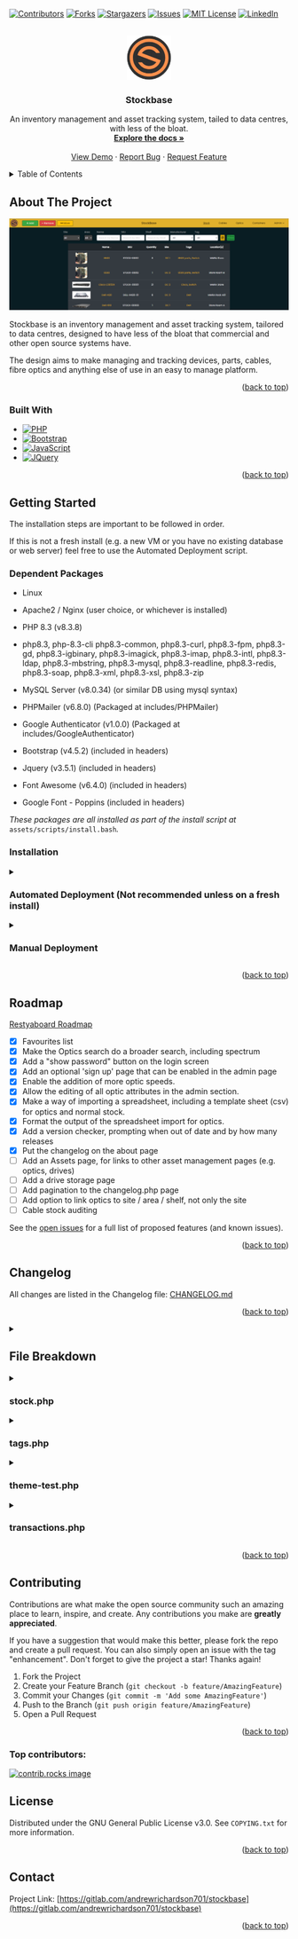 <a id="readme-top"></a>

[![Contributors][contributors-shield]][contributors-url]
[![Forks][forks-shield]][forks-url]
[![Stargazers][stars-shield]][stars-url]
[![Issues][issues-shield]][issues-url]
[![MIT License][license-shield]][license-url]
[![LinkedIn][linkedin-shield]][linkedin-url]


<!-- PROJECT LOGO -->
<br />
<div align="center">
  <a href="https://gitlab.com/andrewrichardson701/stockbase">
    <img src="assets/img/config/default/default-logo.png" alt="Logo" width="80" height="80">
  </a>

<h3 align="center">Stockbase</h3>

  <p align="center">
    An inventory management and asset tracking system, tailed to data centres, with less of the bloat.
    <br />
    <a href="https://gitlab.com/andrewrichardson701/stockbase"><strong>Explore the docs »</strong></a>
    <br />
    <br />
    <a href="https://stockbase-demo.ajrich.co.uk">View Demo</a>
    ·
    <a href="https://gitlab.com/andrewrichardson701/stockbase/issues/new?labels=bug&template=bug-report---.md">Report Bug</a>
    ·
    <a href="https://gitlab.com/andrewrichardson701/stockbase/issues/new?labels=enhancement&template=feature-request---.md">Request Feature</a>
  </p>
</div>



<!-- TABLE OF CONTENTS -->
<details>
  <summary>Table of Contents</summary>
  <ol>
    <li>
      <a href="#about-the-project">About The Project</a>
      <ul>
        <li><a href="#built-with">Built With</a></li>
      </ul>
    </li>
    <li>
      <a href="#getting-started">Getting Started</a>
      <ul>
        <li><a href="#installation">Installation</a></li>
      </ul>
    </li>
    <li><a href="#roadmap">Roadmap</a></li>
    <li><a href="#changelog">Changelog</a></li>
    <li><a href="#file-breakdown">File Breakdown</a></li>
    <li><a href="#contributing">Contributing</a></li>
    <li><a href="#license">License</a></li>
    <li><a href="#contact">Contact</a></li>
  </ol>
</details>



<!-- ABOUT THE PROJECT -->
## About The Project

[![Product Name Screen Shot][product-screenshot]](https://stockbase-demo.ajrich.co.uk)

Stockbase is an inventory management and asset tracking system, tailored to data centres, designed to have less of the bloat that commercial and other open source systems have.

The design aims to make managing and tracking devices, parts, cables, fibre optics and anything else of use in an easy to manage platform.

<p align="right">(<a href="#readme-top">back to top</a>)</p>

### Built With
* [![PHP][PHP.net]][PHP-url]
* [![Bootstrap][Bootstrap.com]][Bootstrap-url]
 * [![JavaScript][JavaScript.com]][JavaScript-url]
* [![JQuery][JQuery.com]][JQuery-url]

<p align="right">(<a href="#readme-top">back to top</a>)</p>



<!-- GETTING STARTED -->
## Getting Started

The installation steps are important to be followed in order.

If this is not a fresh install (e.g. a new VM or you have no existing database or web server) feel free to use the Automated Deployment script.

### Dependent Packages

- Linux

- Apache2 / Nginx (user choice, or whichever is installed)

- PHP 8.3 (v8.3.8)

- php8.3, php-8.3-cli php8.3-common, php8.3-curl, php8.3-fpm, php8.3-gd, php8.3-igbinary, php8.3-imagick, php8.3-imap, php8.3-intl, php8.3-ldap, php8.3-mbstring, php8.3-mysql, php8.3-readline, php8.3-redis, php8.3-soap, php8.3-xml, php8.3-xsl, php8.3-zip

- MySQL Server (v8.0.34) (or similar DB using mysql syntax)

- PHPMailer (v6.8.0) (Packaged at includes/PHPMailer)

- Google Authenticator (v1.0.0) (Packaged at includes/GoogleAuthenticator)

- Bootstrap (v4.5.2) (included in headers)

- Jquery (v3.5.1) (included in headers)

- Font Awesome (v6.4.0) (included in headers)

- Google Font - Poppins (included in headers)

  

*These packages are all installed as part of the install script at*  `assets/scripts/install.bash`*.*


### Installation


<details>

<summary><h3>Automated Deployment (Not recommended unless on a fresh install)</h3></summary>

  

For automated deployment, run the below command to clone the repository and run the install script:

  

`git clone https://gitlab.com/andrewrichardson701/stockbase.git && /bin/bash stockbase/assets/scripts/install.bash`

  

This will run the setup for the system and provide a username and password to login with.

  

Login to your site to continue with any further setup

  

</details>

<details>

<summary><h3>Manual Deployment</h3></summary>

For manual deployment, it requires all packages to be installed manually and the database to be configured and setup correctly.

  

Clone the repo first, and the follow the below steps.

`git clone https://gitlab.com/andrewrichardson701/stockbase.git`

  

1. Update your packages and install them if you are confident they are okay to be updated

  

`sudo apt update`

  

`sudo apt upgrade`

  

2. Install PHP 8.3 and all dependencies required

  

a. Install the PHP repository

  

```

sudo apt install lsb-release ca-certificates apt-transport-https software-properties-common -y

sudo add-apt-repository ppa:ondrej/php

sudo add-apt-repository ppa:ondrej/nginx-mainline

sudo add-apt-repository ppa:ondrej/apache2

sudo apt update

```

  

b. Install the package and dependencies

```

sudo apt install -y php8.3 php8.3-cli php8.3-common php8.3-curl php8.3-fpm php8.3-gd php8.3-igbinary php8.3-imagick php8.3-imap php8.3-intl php8.3-ldap php8.3-mbstring php8.3-mysql php8.3-readline php8.3-redis php8.3-soap php8.3-xml php8.3-xsl php8.3-zip

```

  

3. Install MySQL Server and run first setup

  

*Confirm whether or not a MySQL database is installed first, for example MariaDB. If MariaDB is installed, it WILL stop the MariaDB service to break.*

*Run: 'mysql -u root -p' to confirm if there are any mysql databases installed. If it lets you login with a password, there is one already. Skip this step if it exists.*

  

```

sudo apt install mysql-server

  

sudo mysql_secure_installation

```

*Make sure to set a root password and not leave it blank.*

  

4. Install your preferred web server (apache2 and nginx are both supported here, but this can be adapted)

  

```

sudo apt install apache2

```

or

```

sudo apt install nginx

```

  

5. Setup Database

  

- Confirm there is no database named 'stockbase'

  

```

mysql -u root -p

  

USE stockbase;

quit;

```

  

If mysql throws an error, the database doesn’t exist. This is what we want.

If it does exist, it will be overwritten.

- Run the MySQL DB setup

*we will navigate to the downloaded git repo*

  

```

cd stockbase

  

mysql -u root -p < assets/sql/db_setup.sql

```

  

- Run the extras script to fill in the required tables with the information they need.

  

*This script creates the required fields for the config and config_default tables, also setting the auto-increment values*

  

```

mysql -u root -p < assets/sql/db_extras.sql

```

- Create a user for the database to verify against

  

We will first check if a user exists under the name 'stockbaseuser'.

  

```

mysql -u root -p

SELECT User, Host FROM mysql.user WHERE User='stockbaseuser' AND Host='localhost';

```

  

If no rows are returned, we will add a new user.

If there are rows, we will either need to know the current password, or drop the user.

  

Select the relevant option:

  

<details>

<summary><h5>No user found, create new</h5></summary>

  

- Create the new user, replacing `[SECRET PASSWORD]` with your password

  

```

CREATE USER 'stockbaseuser'@'localhost' IDENTIFIED BY '[SECRET PASSWORD]';

GRANT ALL PRIVILEGES ON stockbase.* TO 'stockbaseuser'@'localhost';

FLUSH PRIVILEGES;

quit;

```

  

</details>

  

<details>

<summary><h5>User exists and password known</h5></summary>

  

- Grant the user permissions.

  

```

GRANT ALL PRIVILEGES ON stockbase.* TO 'stockbaseuser'@'localhost';

FLUSH PRIVILEGES;

quit;

```

  

</details>

  

<details>

<summary><h5>User exists and needs to be dropped</h5></summary>

  

- Drop the user

  

```

DROP USER 'stockbaseuser'@'localhost';

FLUSH PRIVILEGES;

quit;

```

  

- Create the new user, replacing `[SECRET PASSWORD]` with your password

  

```

CREATE USER 'stockbaseuser'@'localhost' IDENTIFIED BY '[SECRET PASSWORD]';

GRANT ALL PRIVILEGES ON stockbase.* TO 'stockbaseuser'@'localhost';

FLUSH PRIVILEGES;

quit;

```

  

</details>

  

- Confirm you can login and access the database

  

```

mysql -u stockbaseuser -p

USE stockbase;

SELECT * FROM config_default;

```

  

If you get data returned from this and no errors it all worked as expected.

- Update the database connection php file with your new credentials

  

Edit `includes/dbh.inc.php` and change the below to your new info:

  

```

$dBUsername = 'admin';

$dBPassword = 'admin';

```

  

e.g.

  

```

$dBUsername = 'stockbaseuser';

$dBPassword = 'SecretSpecialPassword';

```

  

- Create and update the root user password for your initial user

Select a password for your initial root user.

This will be prompted to be changed once you first log in.

  

Generate your hashed password with the below, replacing `[SECRET PASSWORD]` with your password:

  

```

php -r "echo password_hash('[SECRET PASSWORD]', PASSWORD_DEFAULT); echo\"\n\";"

```

  

Run the below to add your first user, replacing `[PASSWORD HASH]` with your hashed password from above:

  

```

mysql -u stockbaseuser -p

  

INSERT INTO stockbase.users (id, username, first_name, last_name, email, auth, role_id, enabled, password_expired, password)

VALUES (1, 'root', 'root', 'root', 'root@$hostname', 'local', 0, 1, 1, '[PASSWORD HASH]]');

UPDATE stockbase.users SET id=0 where id=1;

ALTER TABLE stockbase.users AUTO_INCREMENT = 1;

```

  

6. Decide on your web URL

  

We need a base URL for the site to be located at (e.g. stockbase.domain.com)

  

Update the config with this url, replacing `[WEB DOMAIN]` with your domain name/url:

  

```

mysql -u stockbaseuser -p

  

UPDATE config SET base_url='[WEB DOMAIN]' WHERE id=1;

quit;

```

  

7. Move your files to your web server/desired location

  

*Make sure you are already in the downloaded repo folder*

  

Replace `new/folder/location/` to the folder you want your server hosted from (e.g. /var/www/html/stockbase/) including the trailing /

  

```

sudo cp -a . /new/folder/location/

```

  

Set the permissions for your new folder location

  

```

sudo chown -R www-data:www-data /new/folder/location/

sudo chmod go-rwx /new/folder/location/

```

  

8. Web config setup

  

We first need to decide whether we will use SSL for this.

  

<details>

<summary><h5>No SSL</h5></summary>

Make a note of your file locations

  

<details>

<summary>Apache</summary>

- Run the below to create the config, replacing `[DOMAIN NAME]` and `[LOCATION]` with your domain name and folder location

  

```

web_domain='[DOMAIN NAME]'

folder_name='[LOCATION]'

  

cat > /etc/apache2/sites-available/$web_domain.conf <<EOL

<VirtualHost *:80>

ServerName $web_domain

DocumentRoot $folder_name

  

<Directory $folder_name>

Options Indexes FollowSymLinks MultiViews

AllowOverride All

Require all granted

</Directory>

</VirtualHost>

EOL

```

- Enable the site

  

```

sudo a2ensite $web_domain.conf

sudo systemctl reload apache2

```

  

</details>

  

<details>

<summary>Nginx</summary>

- Run the below to create the config, replacing `[DOMAIN NAME]` and `[LOCATION]` with your domain name and folder location

  

```

cat > /etc/nginx/sites-available/$web_domain <<EOL

server {

listen 80;

server_name $web_domain;

  

root $folder_name;

index index.php index.html;

  

location / {

try_files \$uri \$uri/ /index.php?\$query_string;

}

  

location ~ \.php$ {

include fastcgi_params;

fastcgi_pass unix:/var/run/php/php8.3-fpm.sock;

fastcgi_index index.php;

fastcgi_param SCRIPT_FILENAME $document_root\$fastcgi_script_name;

}

}

EOL

```

  

- Enable the site

  

```

sudo ln -s /etc/nginx/sites-available/$web_domain /etc/nginx/sites-enabled/

sudo systemctl reload nginx

```

</details>

  

</details>

  

<details>

<summary><h5>Using SSL</h5></summary>

<em>This assumes you have an SSL certificate and will not cover Lets Encrypt but it can be used for your cert if needed.</em>

  

Make a note of your SSL key and certificate file locations

  

<details>

<summary>Apache</summary>

- Run the below, replacing `[DOMAIN NAME]`, `[LOCATION]`, `[SSL KEY]` and `[SSL CERT]` with your domain name, folder location, ssl key location and ssl cert location.

  

```

web_domain='[DOMAIN NAME]'

folder_name='[LOCATION]'

ssl_certificate='[SSL CERT]'

ssl_key='[SSL KEY]'

  

cat > /etc/apache2/sites-available/$web_domain.conf <<EOL

<VirtualHost *:80>

ServerName $web_domain

DocumentRoot $folder_name

  

<Directory $folder_name>

Options Indexes FollowSymLinks MultiViews

AllowOverride All

Require all granted

</Directory>

  

Redirect permanent / https://$web_domain/

</VirtualHost>

  

<VirtualHost *:443>

ServerName $web_domain

DocumentRoot $folder_name

  

<Directory $folder_name>

Options Indexes FollowSymLinks MultiViews

AllowOverride All

Require all granted

</Directory>

  

SSLEngine on

SSLCertificateFile $ssl_certificate

SSLCertificateKeyFile $ssl_key

  

Redirect permanent / https://$web_domain/

</VirtualHost>

EOL

```

  

- Enable to appropriate modules and enable the site

  

```

sudo enable_ssl_apache

sudo a2enmod ssl

sudo a2enmod rewrite

sudo systemctl restart apache2

sudo a2ensite $web_domain.conf

sudo systemctl reload apache2

```

  

</details>

  

<details>

<summary>Nginx</summary>

- Run the below, replacing `[DOMAIN NAME]`, `[LOCATION]`, `[SSL KEY]` and `[SSL CERT]` with your domain name, folder location, ssl key location and ssl cert location.

  

```

web_domain='[DOMAIN NAME]'

folder_name='[LOCATION]'

ssl_certificate='[SSL CERT]'

ssl_key='[SSL KEY]'

  

cat > /etc/nginx/sites-available/$web_domain <<EOL

server {

listen 80;

server_name $web_domain;

  

root $folder_name;

index index.php index.html;

  

location / {

try_files \$uri \$uri/ /index.php?\$query_string;

}

  

location ~ \.php$ {

include fastcgi_params;

fastcgi_pass unix:/var/run/php/php8.3-fpm.sock;

fastcgi_index index.php;

fastcgi_param SCRIPT_FILENAME $document_root\$fastcgi_script_name;

}

  

return 301 https://$web_domain\$request_uri;

}

  

server {

listen 443 ssl;

server_name $web_domain;

  

root $folder_name;

index index.php index.html;

  

ssl_certificate $ssl_certificate;

ssl_certificate_key $ssl_key;

  

add_header X-Frame-Options "SAMEORIGIN";

add_header X-Content-Type-Options "nosniff";

  

charset utf-8;

  

location / {

try_files \$uri \$uri/ /index.php?\$query_string;

}

  

location = /favicon.ico { access_log off; log_not_found off; }

location = /robots.txt { access_log off; log_not_found off; }

  

error_page 404 /index.php;

  

location ~ \.php$ {

fastcgi_pass unix:/var/run/php/php8.3-fpm.sock;

fastcgi_param SCRIPT_FILENAME \$realpath_root\$fastcgi_script_name;

include fastcgi_params;

fastcgi_read_timeout 300s;

proxy_read_timeout 600s;

fastcgi_buffers 16 16k;

fastcgi_buffer_size 32k;

}

}

EOL

```

  

- Add a symlink for this file

  

```

sudo enable_ssl_nginx

sudo ln -s /etc/nginx/sites-available/$web_domain /etc/nginx/sites-enabled/

sudo systemctl reload nginx

```

  

</details>

</details>

  

9. Login to your site to continue with any further setup

Login to your newly setup site by connecting to the domain name in your browser

  

e.g. https://stockbase.domain.local/

  

You will need to select "local" as your login type if the local toggle is shown on the login page

LDAP will be enabled by default with a config in place, which will not work on your system.

  

Login with the username 'root' and password created in step 5 (NOT the hashed password).

  

You will be prompted to make your first Site / Area / Shelf for the system, so please add one. (these can be changed later)

  

Head to the 'Admin' page from the navigation bar and configure your setup.

  

</details>

<p align="right">(<a href="#readme-top">back to top</a>)</p>

<!-- ROADMAP -->
## Roadmap

[Restyaboard Roadmap](https://todo.ajrich.co.uk)

- [x] Favourites list
- [x] Make the Optics search do a broader search, including spectrum
- [x] Add a "show password" button on the login screen
- [x] Add an optional 'sign up' page that can be enabled in the admin page
- [x] Enable the addition of more optic speeds.
- [x] Allow the editing of all optic attributes in the admin section.
- [x] Make a way of importing a spreadsheet, including a template sheet (csv) for optics and normal stock.
- [x] Format the output of the spreadsheet import for optics.
- [x] Add a version checker, prompting when out of date and by how many releases
- [x] Put the changelog on the about page
- [ ] Add an Assets page, for links to other asset management pages (e.g. optics, drives)
- [ ] Add a drive storage page
- [ ] Add pagination to the changelog.php page
- [ ] Add option to link optics to site / area / shelf, not only the site
- [ ] Cable stock auditing

See the [open issues](https://gitlab.com/andrewrichardson701/stockbase/issues) for a full list of proposed features (and known issues).

<p align="right">(<a href="#readme-top">back to top</a>)</p>

<!-- Changelog -->
## Changelog

All changes are listed in the Changelog file: [CHANGELOG.md](CHANGELOG.md)

<p align="right">(<a href="#readme-top">back to top</a>)</p>

<details>
<summary><h2>File Breakdown</h2></summary>

<details>

<summary><h3>assets/</h3></summary>

  

<details>

<summary><h3>css/</h3></summary>

  

<details>

<summary><h3>4.5.2-bootstrap.min.css</h3></summary>

  

- Bootstrap 4.5.2 css file

  

</details>

<details>

<summary><h3>carousel.css</h3></summary>

  

- Carousel css for the image carousel on stock page

  

</details>

<details>

<summary><h3>inv.css</h3></summary>

  

- Stock system specific css file.

  

</details>

<details>

<summary><h3>main.css</h3></summary>

  

- Main css file for the system, with the building blocks.

  

</details>

<details>

<summary><h3>theme-*.css</h3></summary>

  

- Theme files for the stock system to overwrite the default css.

  

</details>

  

</details>

<details>

<summary><h3>img/</h3></summary>

  

<details>

<summary><h3>config/</h3></summary>

  

- Any config images e.g. favicon/logo.

  

<details>

<summary><h3>default/</h3></summary>

  

<details>

<summary><h3>default-favicon.png</h3></summary>

  

- Default favicon.

  

</details>

<details>

<summary><h3>default-logo.png</h3></summary>

  

- Default logo.

  

</details>

  

</details>

  

</details>

<details>

<summary><h3>stock/</h3></summary>

  

- Stock image files, named based on the stock id and time/date of upload.

- There are some default images here too for cables.

  

</details>

<details>

<summary><h3>db relationships.png</h3></summary>

  

- Visual view of the database relationships.

  

</details>

</details>

<details>

<summary><h3>js/</h3></summary>

  

<details>

<summary><h3>admin.js</h3></summary>

  

- Specific JS for the admin.php page.

  

</details>

<details>

<summary><h3>audit.js</h3></summary>

  

- Specific JS for the audit.php page.

  

</details>

<details>

<summary><h3>cablestock.js</h3></summary>

  

- Specific JS for the cablestock.php page.

  

</details>

<details>

<summary><h3>carousel.js</h3></summary>

  

- Carousel specific js for images on stock page.

  

</details>

<details>

<summary><h3>changelog.js</h3></summary>

  

- Specific JS for the changelog.php page.

  

</details>

<details>

<summary><h3>credentials.js</h3></summary>

  

- JS for password manipulation

  

</details>

<details>

<summary><h3>favourites.js</h3></summary>

  

- Specific JS for the favourites.php page and stock.php favourite button.

  

</details>

<details>

<summary><h3>foot.js</h3></summary>

  

- Specific JS for the foot.php page.

  

</details>

<details>

<summary><h3>head.js</h3></summary>

  

- Specific JS for the head.php page.

  

</details>

<details>

<summary><h3>index.js</h3></summary>

  

- Specific JS for the index.php page.

  

</details>

<details>

<summary><h3>login.js</h3></summary>

  

- JS for the login page to do the 2FA and login without page navigation.

  

</details>

<details>

<summary><h3>nav.js</h3></summary>

  

- Specific JS for the nav.php page.

  

</details>

<details>

<summary><h3>optics.js</h3></summary>

  

- Specific JS for the optics.php page.

  

</details>

<details>

<summary><h3>profile.js</h3></summary>

  

- Specific JS for the profile.php page.

  

</details>

<details>

<summary><h3>signup.js</h3></summary>

  

- JS for signing up a new user. This is mostly empty.

  

</details>

<details>

<summary><h3>stock.js</h3></summary>

  

- Specific JS for the stock.php page.

  

</details>

<details>

<summary><h3>tags.js</h3></summary>

  

- Specific JS for the tags.php page.

  

</details>

<details>

<summary><h3>theme-test.js</h3></summary>

  

- Specific JS for the theme-test.php page.

  

</details>

  

</details>

<details>

<summary><h3>scripts/</h3></summary>

  

<details>

<summary><h3>install.bash</h3></summary>

  

- Install script to run through all of the install steps

  

</details>

<details>

<summary><h3>mysql-update-adjustment.bash</h3></summary>

  

- Update the mysql schema when running the update script.

  

</details>

<details>

<summary><h3>update.bash</h3></summary>

  

- Used for updating the system.

  

</details>

  

</details>

<details>

<summary><h3>sql/</h3></summary>

  

<details>

<summary><h3>db_extras.sql</h3></summary>

  

- Extra sql bits used after the db_setup.sql to setup the initial required information

  

</details>

<details>

<summary><h3>db_setup.sql</h3></summary>

  

- Database setup to create the tables.

  

</details>

<details>

<summary><h3>Stock.accdb</h3></summary>

  

- Microsoft Access file for the stockbase SQL schema and relationships.

  

</details>

  

</details>

  

</details>

<details>

<summary><h3>includes/</h3></summary>

  

<details>

<summary><h3>GoogleAuthenticator/</h3></summary>

  

- Google Authenticator package for 2FA

  

</details>

<details>

<summary><h3>PHPMailer/</h3></summary>

  

- PHPMailer package for SMTP setup.

  

</details>

<details>

<summary><h3>.errorlog_report.php</h3></summary>

  

- Send the error log to the specified email address.

- Add cronjob entry for this e.g. "55 23 * * * /usr/bin/php /var/www/stockbase/includes/.errorlog_report.php"

  

</details>

<details>

<summary><h3>2fa.inc.php</h3></summary>

  

- Creates the 2FA code and authenticates the 2FA code.

- Saves the secret to the database.

  

</details>

<details>

<summary><h3>addlocaluser.inc.php</h3></summary>

  

- Backend for the addlocaluser.php page

- Used to add local user information to the user table for login.

  

</details>

<details>

<summary><h3>admin.inc.php</h3></summary>

  

- Backend for the admin.php page and a few others with similar functions

- TBC

  

</details>

<details>

<summary><h3>audit.inc.php</h3></summary>

  

- Backend for the audit.php page

- Used to store the audit information to the database.

  

</details>

<details>

<summary><h3>cablestock.inc.php</h3></summary>

  

- Backend for the cablestock.php page

- Used for database manipulation for all cablestock changes

  

</details>

<details>

<summary><h3>change-theme.inc.php</h3></summary>

  

- Called when changing themes to update the user table with the new theme.

  

</details>

<details>

<summary><h3>changelog.inc.php</h3></summary>

  

- Included in pages where the changelog needs updates.

- Home of the changelog functions.

  

</details>

<details>

<summary><h3>changepassword.inc.php</h3></summary>

  

- Backend for the changepassword.php page

- Backend for the reset-password.php page

- Does the updating of passwords for local users in the user table.

  

</details>

<details>

<summary><h3>containers.inc.php</h3></summary>

  

- Backend for all container adjustments.

- Does the logic for changing the container database information.

  

</details>

<details>

<summary><h3>credentials.inc.php</h3></summary>


- Does the ajax post requests for the credentials verifications. 

- Used in the signup.php credentials checks.
  

</details>

<details>

<summary><h3>dbh.inc.php</h3></summary>

  

- Database credentials

- Navigates to error.php if unable to reach database.

  

</details>

<details>

<summary><h3>favourites.inc.php</h3></summary>

  

- Backend DB management for the favourites.php page to add and remove favourites.

- Used in the AJAX request in favourite.js.

  

</details>

<details>

<summary><h3>get-config.inc.php</h3></summary>

  

- Retrieves all config from the config table

- Retrieves all config from the config-default table

- Collates the 2x configs to get the actively running configuration

- Include this file to get the config

  

</details>

<details>

<summary><h3>ldap-resync.inc.php</h3></summary>

  

- Backend for re-syncing the LDAP information for the user profile.

  

</details>

<details>

<summary><h3>ldap-test.inc.php</h3></summary>

  

- Backend for testing LDAP connection on the admin page.

  

</details>

<details>

<summary><h3>login-card.inc.php</h3></summary>

  

- Backend for logging in with access passes

- This is no longer in use and will be removed in a future update.

  

</details>

<details>

<summary><h3>login-functions.inc.php</h3></summary>

  

- Home of the login and login management functions

- Queries to see if you are allowed to login or if you are blocked for failures

  

</details>

<details>

<summary><h3>login.inc.php</h3></summary>

  

- Backend for the login.php page

- Handles the logging in and confirmation of user credentials

- Handles the 2FA checking.

- Handles the LDAP connection for logins.

  

</details>

<details>

<summary><h3>optics.inc.php</h3></summary>

  

- Backend for the optics.php page

- Handles all logic for the optics

  

</details>

<details>

<summary><h3>responsehandling.inc.php</h3></summary>

  

- include this file to display errors or responses from the query string correctly on the page

- Has a collection of pre-defined response codes to translate.

  

</details>

<details>

<summary><h3>session.inc.php</h3></summary>

  

- Functions for the session.php page

- Used for storing the session in the database and querying the session

  

</details>

<details>

<summary><h3>signup.inc.php</h3></summary>


- Backend for the signup.php page

- Handles the verification and addition of credentials for new users.
  

</details>


<details>

<summary><h3>smtp-test.inc.php</h3></summary>

  

- Used for testing the SMTP configuration on the admin page

  

</details>

<details>

<summary><h3>stock-add.inc.php</h3></summary>

  

- Included on the stock page when adding stock to show the correct information

- Split off the stock.php page to reduce file size

- When ?modify=add is set, includes this page.

  

</details>

<details>

<summary><h3>stock-edit.inc.php</h3></summary>

  

- Included on the stock page when editing stock to shwo the correct information

- Split off the stock.php page to reduce file size

- When ?modify=edit is set, includes this page.

  

</details>

<details>

<summary><h3>stock-remove.inc.php</h3></summary>

  

- Included on the stock page when removing stock to show the correct information

- Split off the stock.php page to reduce file size

- When ?modify=remove is set, includes this page.

  

</details>

<details>

<summary><h3>stock-move.inc.php</h3></summary>

  

- Included on the stock page when moving stock to show the correct information

- Split off the stock.php page to reduce file size

- When ?modify=move is set, includes this page.

  

</details>

<details>

<summary><h3>stock-modify.inc.php</h3></summary>

  

- Backend for anu stock management e.g. adding/removing/moving/editing stock

- Does all the database changes for stock manipulation.

  

</details>

<details>

<summary><h3>stock-selectboxes.inc.php</h3></summary>

  

- Handles AJAX request for dynamically updated select boxes

  

</details>

<details>

<summary><h3>stockajax.inc.php</h3></summary>

  

- Handles AJAX requests for loading the stock onto the index page

- Handles AJAX requests for loading the stock onto the audit page

- Handles AJAX requests for loading the stock onto the containers page

  

</details>

<details>

<summary><h3>transactions.inc.php</h3></summary>

  

- Include this file to show the transactions at the bottom of the stock page.

- Shows the most recent transactions

  

</details>

  

</details>

<details>

<summary><h3>about.php</h3></summary>

  

- Shows version number

- Shows information about the system.

- Shows the GNU licence.

- Links to GitLab.

  

</details>

<details>

<summary><h3>addlocaluser.php</h3></summary>

  

- Used for adding a local user.

- Requires: username, password, first name, last name, email, role.

  

</details>

<details>

<summary><h3>admin.php</h3></summary>

  

- Global settings

- Change system name

- Change banner colour

- Change banner logo

- Change favicon images

- Change currency

- Change SKU Prefix

- Change Base URL

- Change Default Theme

- Restore default for all above

- Footer

- Enable/Disable Footer

- Enable/Disable Gitlab link

- Enable/Disable road map link

- Users

- Manage all users

- Change user roles

- Enable/disabled users

- Reset user passwords

- Reset 2FA secret

- Impersonate users (if root user)

- Add new local users

- User Roles

- View user role permissions

- Authentication

- Enable 2FA

- Enforce 2FA globally for every user

- Session Management

- Kill any active sessions to the site

- View active sessions

- Image management

- Load all used images

- Delete unused images

- Show image linking

- Attribute Management

- Delete/restore unused tags

- Delete/restore unused manufacturers

- Show all links for tags

- Show all links for manufacturers

- View all tags and their associations via tags.php

- Optic Attribute Management

- Delete/restore unused vendors

- Delete/restore unused types

- Delete/restore unused connectors

- Show all links for vendors

- Show all links for types

- Show all links for connectors

- Stock Management

- Enable/Disabled Costs for normal and cable stock

- Restore Deleted stock

- Stock Location Settings

- View/Add/Edit/Restore/Delete Locations

- LDAP Settings

- Enable/Disable LDAP

- View and edit LDAP settings

- Test LDAP settings

- SMTP Settings

- Enable/Disable SMTP

- View and edit SMTP Settings

- Test SMTP settings

- Email Notification Settings

- Configure notifications for emails

- Changelog

- View changelog

- Link to full changelog

  

</details>

<details>

<summary><h3>audit.php</h3></summary>

  

- Lists all items to be audited

- Saves information input in the table based on auditing

- Used to make sure the stock is still correct on the system

  

</details>

<details>

<summary><h3>cablestock.php</h3></summary>

  

- Shows all cablestock categorised by type (copper/fibre/power/other)

- Add/remove/moved cable stock

- Clicking the name takes you to the stock page for the item

- Clicking the site link sets the site filter

- Search by name

- Filter by site

- Filter by type

- Show/hide out of stock items

  

</details>

<details>

<summary><h3>changelog.php</h3></summary>
  

- View all logs

- Filter logs based on date/table/user

  

</details>

<details>

<summary><h3>changepassword.php</h3></summary>

  

- Used for changing a local user password

- If an LDAP user navigates here, it redirects back to profile

  

</details>

<details>

<summary><h3>containers.php</h3></summary>

  

- Lists containers

- Add/Remove containers

- Add/Remove items from containers

  

</details>

<details>

<summary><h3>COPYING.txt</h3></summary>

  

- GNU GENERAL PUBLIC LICENSE

  

</details>

<details>

<summary><h3>error.php</h3></summary>

  

- General error page for things like 404s

  

</details>

<details>

<summary><h3>favourites.php</h3></summary>

  

- Shows a list of the user's favourited stock.

- Favourites can also be removed here.

  

</details>

<details>

<summary><h3>foot.php</h3></summary>

  

- Footer for the website

- Shows the gitlab/version number/roadmap/copyright

  

</details>

<details>

<summary><h3>head.php</h3></summary>

  

- All required setup for every page

- Includes the fonts used

- Includes any scripts needed

- Includes the includes/get-config.inc.php page to gather the config information

- Sets the version number

- Sets the security policy

- Includes the stylesheets

- Includes the ajax script

- Includes a series of js functions

- Includes some css from the config

  

</details>

<details>

<summary><h3>index.php</h3></summary>

  

- Show all stock

- Filter stock by name, SKU, shelf, tag, manufacturer

- Filter stock by site / Area

- Show or hide out of stock

- Navigate to a stock item

- Clicking images makes them larger

- Clicking the name of a stock row navigates to the stock page

- Clicking the site sets the site filter

- Clicking the tag sets the tag filter

- Clicking the yellow clear icon clears the filters

  

</details>

<details>

<summary><h3>login.php</h3></summary>

  

- Login to user account

- Reset password if local user

- Select local/ldap user if enabled

- Prompts for 2FA if enabled

- Prompts for 2FA setup if enabled

  

</details>

<details>

<summary><h3>logout.php</h3></summary>

  

- Kills sessions

- Logs user out

- Redirects to login page

  

</details>

<details>

<summary><h3>nav.php</h3></summary>

  

- Sets up the global nav at the top of each page

  

</details>

<details>

<summary><h3>profile.php</h3></summary>

  

- Change password on local user

- Reset 2FA secret

- Enable 2FA if enabled globally

- Change theme

- Re-sync LDAP information

- View user information

- View login history

- Link to Theme Testing page

  

</details>

<details>

<summary><h3>reset-password.php</h3></summary>

  

- Reset local user password after a forced change from an admin.

- Will be redirected here if set in the user table

  

</details>

<details>

<summary><h3>session.php</h3></summary>

  

- Sets up the session for the user

  

</details>

<summary><h3>signup.php</h3></summary>

  

- Allows a new user creation without login

- Can be disabled in admin settings

- Verifies all information before submit

  

</details>

<details>

<summary><h3>stock.php</h3></summary>

  

- Shows stock info for the item

- Shows the items linked to the stock

- Shows transaction for the stock

- View full transaction log using show all link

- Allows editing the info and images

- Allows adding more

- Allows deleting stock

- Allows moving stock

- Allows adding new stock objects

- Filter by Site / Search / Type / Speed / Mode / Connector / Distance

- View/Add comments on each optic

- Add new Speed / Connector / Distance / Vendor / Type

- Fixed the admin.inc.php for fetching images. The form now deletes correctly.

  

</details>

<details>

<summary><h3>tags.php</h3></summary>

  

- View all tags and their associations

- Edit tag info

  

</details>

<details>

<summary><h3>theme-test.php</h3></summary>

  

- Shows snippets of all theme based css

- Test different themes to see what they look like

- Create new themes live

- Download theme

- Upload theme

  

</details>

<details>

<summary><h3>transactions.php</h3></summary>

  

- Shows full list of transactions for the item selected

  

</details>

</details>

</details>

<p align="right">(<a href="#readme-top">back to top</a>)</p>

<!-- CONTRIBUTING -->
## Contributing

Contributions are what make the open source community such an amazing place to learn, inspire, and create. Any contributions you make are **greatly appreciated**.

If you have a suggestion that would make this better, please fork the repo and create a pull request. You can also simply open an issue with the tag "enhancement".
Don't forget to give the project a star! Thanks again!

1. Fork the Project
2. Create your Feature Branch (`git checkout -b feature/AmazingFeature`)
3. Commit your Changes (`git commit -m 'Add some AmazingFeature'`)
4. Push to the Branch (`git push origin feature/AmazingFeature`)
5. Open a Pull Request

<p align="right">(<a href="#readme-top">back to top</a>)</p>

### Top contributors:

<a href="https://gitlab.com/andrewrichardson701/stockbase/graphs/contributors">
  <img src="https://contrib.rocks/image?repo=andrewrichardson701/Stockbase" alt="contrib.rocks image" />
</a>



<!-- LICENSE -->
## License

Distributed under the GNU General Public License v3.0. See `COPYING.txt` for more information.

<p align="right">(<a href="#readme-top">back to top</a>)</p>



<!-- CONTACT -->
## Contact

Project Link: [https://gitlab.com/andrewrichardson701/stockbase](https://gitlab.com/andrewrichardson701/stockbase)

<p align="right">(<a href="#readme-top">back to top</a>)</p>





<!-- MARKDOWN LINKS & IMAGES -->
<!-- https://www.markdownguide.org/basic-syntax/#reference-style-links -->
[contributors-shield]: https://img.shields.io/github/contributors/andrewrichardson701/Stockbase.svg?style=for-the-badge
[contributors-url]: https://gitlab.com/andrewrichardson701/stockbase/graphs/contributors
[forks-shield]: https://img.shields.io/github/forks/andrewrichardson701/Stockbase.svg?style=for-the-badge
[forks-url]: https://gitlab.com/andrewrichardson701/stockbase/network/members
[stars-shield]: https://img.shields.io/github/stars/andrewrichardson701/Stockbase.svg?style=for-the-badge
[stars-url]: https://gitlab.com/andrewrichardson701/stockbase/stargazers
[issues-shield]: https://img.shields.io/github/issues/andrewrichardson701/Stockbase.svg?style=for-the-badge
[issues-url]: https://gitlab.com/andrewrichardson701/stockbase/issues
[license-shield]: https://img.shields.io/github/license/andrewrichardson701/Stockbase.svg?style=for-the-badge
[license-url]: https://gitlab.com/andrewrichardson701/stockbase/blob/master/COPYING.txt
[linkedin-shield]: https://img.shields.io/badge/-LinkedIn-black.svg?style=for-the-badge&logo=linkedin&colorB=555
[linkedin-url]: https://linkedin.com/in/andrewrichardson701
[product-screenshot]: assets/img/index-screenshot.png
[PHP.net]: https://img.shields.io/badge/PHP-4F5B93?style=for-the-badge&logo=php&logoColor=white
[PHP-url]: https://www.php.net/
[Bootstrap.com]: https://img.shields.io/badge/Bootstrap-563D7C?style=for-the-badge&logo=bootstrap&logoColor=white
[Bootstrap-url]: https://getbootstrap.com
[JQuery.com]: https://img.shields.io/badge/jQuery-0769AD?style=for-the-badge&logo=jquery&logoColor=white
[JQuery-url]: https://jquery.com 
[JavaScript.com]: https://img.shields.io/badge/JS-70DB4F?style=for-the-badge&logo=javascript&logoColor=white
[JavaScript-url]: https://www.javascript.com/
